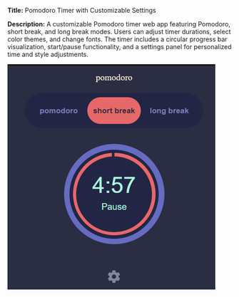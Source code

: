 **Title:**
Pomodoro Timer with Customizable Settings

**Description:**
A customizable Pomodoro timer web app featuring Pomodoro, short break, and long break modes. 
Users can adjust timer durations, select color themes, and change fonts. The timer includes a circular progress bar visualization, start/pause functionality, and a settings panel for personalized time and style adjustments.

![App Preview](./preview.png)
